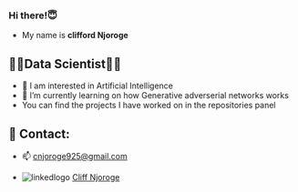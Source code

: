 <!---
cliffordkleinsr/cliffordkleinsr is a ✨ special ✨ repository because its `README.md` (this file) appears on your GitHub profile.
You can click the Preview link to take a look at your changes.
--->
### Hi there!😇

 - My name is **clifford Njoroge**
## 👨‍💻**Data Scientist**👨‍💻


- 👀 I am interested in Artificial Intelligence
- 🌱 I’m currently learning on how Generative adverserial networks works
- You can find the projects I have worked on in the repositories panel

## 💬 Contact:
- 📫 cnjoroge925@gmail.com

- ![linkedlogo](https://user-images.githubusercontent.com/73484962/189169833-2f48dce9-cf9a-48c1-a463-b60b52f0e77c.png)
[Cliff Njoroge](https://www.linkedin.com/in/cliff-njoroge-7ab4181b6)  


